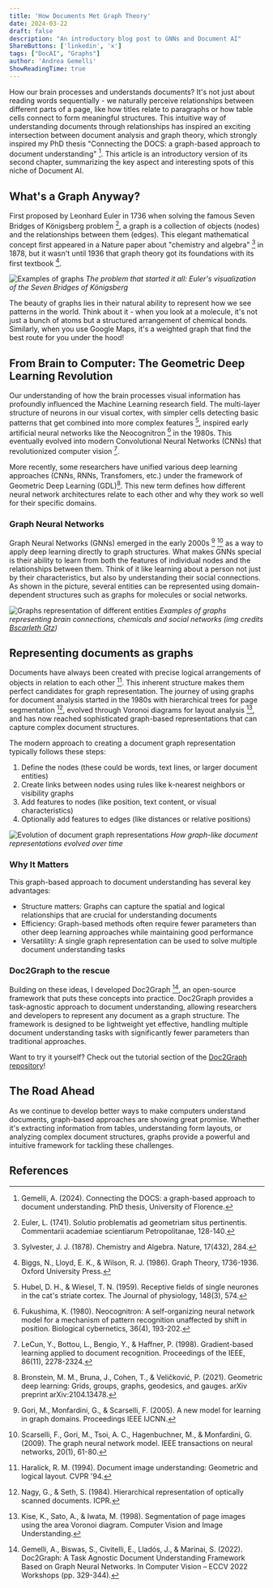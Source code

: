 ```yaml
---
title: 'How Documents Met Graph Theory'
date: 2024-03-22
draft: false
description: "An introductory blog post to GNNs and Document AI"
ShareButtons: ['linkedin', 'x']
tags: ["DocAI", "Graphs"]
author: 'Andrea Gemelli'
ShowReadingTime: true
---
```


How our brain processes and understands documents? It's not just about reading words sequentially - we naturally perceive relationships between different parts of a page, like how titles relate to paragraphs or how table cells connect to form meaningful structures. This intuitive way of understanding documents through relationships has inspired an exciting intersection between document analysis and graph theory, which strongly inspired my PhD thesis "Connecting the DOCS: a graph-based approach to document understanding" [^0]. This article is an introductory version of its second chapter, summarizing the key aspect and interesting spots of this niche of Document AI.

## What's a Graph Anyway?

First proposed by Leonhard Euler in 1736 when solving the famous Seven Bridges of Königsberg problem [^1], a graph is a collection of objects (nodes) and the relationships between them (edges). This elegant mathematical concept first appeared in a Nature paper about "chemistry and algebra" [^2] in 1878, but it wasn't until 1936 that graph theory got its foundations with its first textbook [^3].

![Examples of graphs](https://kidscodecs.com/wp-content/uploads/2013/11/puzzles-7-bridges-map-euler.jpg)
*The problem that started it all: Euler's visualization of the Seven Bridges of Königsberg*

The beauty of graphs lies in their natural ability to represent how we see patterns in the world. Think about it - when you look at a molecule, it's not just a bunch of atoms but a structured arrangement of chemical bonds. Similarly, when you use Google Maps, it's a weighted graph that find the best route for you under the hood!

## From Brain to Computer: The Geometric Deep Learning Revolution

Our understanding of how the brain processes visual information has profoundly influenced the Machine Learning research field. The multi-layer structure of neurons in our visual cortex, with simpler cells detecting basic patterns that get combined into more complex features [^4], inspired early artificial neural networks like the Neocognitron [^5] in the 1980s. This eventually evolved into modern Convolutional Neural Networks (CNNs) that revolutionized computer vision [^6].

More recently, some researchers have unified various deep learning approaches (CNNs, RNNs, Transfomers, etc.) under the framework of Geometric Deep Learning (GDL)[^7]. This new term defines how different neural network architectures relate to each other and why they work so well for their specific domains.

### Graph Neural Networks

Graph Neural Networks (GNNs) emerged in the early 2000s [^8] [^9] as a way to apply deep learning directly to graph structures. What makes GNNs special is their ability to learn from both the features of individual nodes and the relationships between them. Think of it like learning about a person not just by their characteristics, but also by understanding their social connections. As shown in the picture, several entities can be represented using domain-dependent structures such as graphs for molecules or social networks.

![Graphs representation of different entities](https://miro.medium.com/v2/resize:fit:1029/1*txzoFgR0XvAy4PpIgbUyvQ.png)
*Examples of graphs representing brain connections, chemicals and social networks (img credits [Bscarleth Gtz](https://medium.com/@bscarleth.gtz/introduction-to-graph-neural-networks-an-illustrated-guide-c3f19da2ba39))*


## Representing documents as graphs

Documents have always been created with precise logical arrangements of objects in relation to each other [^10]. This inherent structure makes them perfect candidates for graph representation. The journey of using graphs for document analysis started in the 1980s with hierarchical trees for page segmentation [^11], evolved through Voronoi diagrams for layout analysis [^12], and has now reached sophisticated graph-based representations that can capture complex document structures.

The modern approach to creating a document graph representation typically follows these steps:

1. Define the nodes (these could be words, text lines, or larger document entities)
2. Create links between nodes using rules like k-nearest neighbors or visibility graphs
3. Add features to nodes (like position, text content, or visual characteristics)
4. Optionally add features to edges (like distances or relative positions)

![Evolution of document graph representations](images/timeline.jpg)
*How graph-like document representations evolved over time*

### Why It Matters

This graph-based approach to document understanding has several key advantages:

- Structure matters: Graphs can capture the spatial and logical relationships that are crucial for understanding documents
- Efficiency: Graph-based methods often require fewer parameters than other deep learning approaches while maintaining good performance
- Versatility: A single graph representation can be used to solve multiple document understanding tasks

### Doc2Graph to the rescue

Building on these ideas, I developed Doc2Graph [^13], an open-source framework that puts these concepts into practice. Doc2Graph provides a task-agnostic approach to document understanding, allowing researchers and developers to represent any document as a graph structure. The framework is designed to be lightweight yet effective, handling multiple document understanding tasks with significantly fewer parameters than traditional approaches.

Want to try it yourself? Check out the tutorial section of the [Doc2Graph repository](https://github.com/agemmell/doc2graph)!

## The Road Ahead

As we continue to develop better ways to make computers understand documents, graph-based approaches are showing great promise. Whether it's extracting information from tables, understanding form layouts, or analyzing complex document structures, graphs provide a powerful and intuitive framework for tackling these challenges.

## References

[^0]: Gemelli, A. (2024). Connecting the DOCS: a graph-based approach to document understanding. PhD thesis, University of Florence.
[^1]: Euler, L. (1741). Solutio problematis ad geometriam situs pertinentis. Commentarii academiae scientiarum Petropolitanae, 128-140.
[^2]: Sylvester, J. J. (1878). Chemistry and Algebra. Nature, 17(432), 284.
[^3]: Biggs, N., Lloyd, E. K., & Wilson, R. J. (1986). Graph Theory, 1736-1936. Oxford University Press.
[^4]: Hubel, D. H., & Wiesel, T. N. (1959). Receptive fields of single neurones in the cat's striate cortex. The Journal of physiology, 148(3), 574.
[^5]: Fukushima, K. (1980). Neocognitron: A self-organizing neural network model for a mechanism of pattern recognition unaffected by shift in position. Biological cybernetics, 36(4), 193-202.
[^6]: LeCun, Y., Bottou, L., Bengio, Y., & Haffner, P. (1998). Gradient-based learning applied to document recognition. Proceedings of the IEEE, 86(11), 2278-2324.
[^7]: Bronstein, M. M., Bruna, J., Cohen, T., & Veličković, P. (2021). Geometric deep learning: Grids, groups, graphs, geodesics, and gauges. arXiv preprint arXiv:2104.13478.
[^8]: Gori, M., Monfardini, G., & Scarselli, F. (2005). A new model for learning in graph domains. Proceedings IEEE IJCNN.
[^9]: Scarselli, F., Gori, M., Tsoi, A. C., Hagenbuchner, M., & Monfardini, G. (2009). The graph neural network model. IEEE transactions on neural networks, 20(1), 61-80.
[^10]: Haralick, R. M. (1994). Document image understanding: Geometric and logical layout. CVPR '94.
[^11]: Nagy, G., & Seth, S. (1984). Hierarchical representation of optically scanned documents. ICPR.
[^12]: Kise, K., Sato, A., & Iwata, M. (1998). Segmentation of page images using the area Voronoi diagram. Computer Vision and Image Understanding.
[^13]: Gemelli, A., Biswas, S., Civitelli, E., Lladós, J., & Marinai, S. (2022). Doc2Graph: A Task Agnostic Document Understanding Framework Based on Graph Neural Networks. In Computer Vision – ECCV 2022 Workshops (pp. 329-344).
